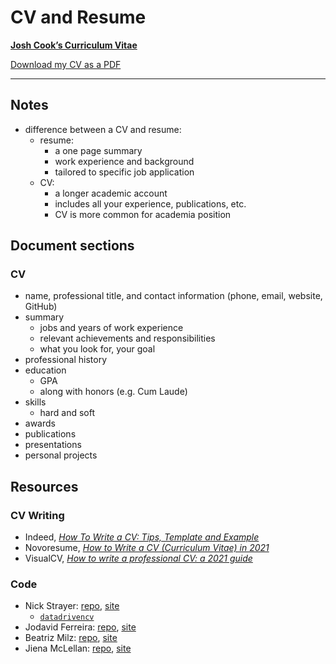 CV and Resume
================

[**Josh Cook’s Curriculum Vitae**](https://jhrcook.github.io/cv)

<i class='fas fa-download'></i> [Download my CV as a
PDF](https://github.com/jhrcook/cv/raw/master/cv/Joshua-Cook-CV.pdf)

------------------------------------------------------------------------

## Notes

-   difference between a CV and resume:
    -   resume:
        -   a one page summary
        -   work experience and background
        -   tailored to specific job application
    -   CV:
        -   a longer academic account
        -   includes all your experience, publications, etc.
        -   CV is more common for academia position

## Document sections

### CV

-   name, professional title, and contact information (phone, email,
    website, GitHub)
-   summary
    -   jobs and years of work experience
    -   relevant achievements and responsibilities
    -   what you look for, your goal
-   professional history
-   education
    -   GPA
    -   along with honors (e.g. Cum Laude)
-   skills
    -   hard and soft
-   awards
-   publications
-   presentations
-   personal projects

## Resources

### CV Writing

-   Indeed, [*How To Write a CV: Tips, Template and
    Example*](https://www.indeed.com/career-advice/resumes-cover-letters/how-to-write-a-cv)
-   Novoresume, [*How to Write a CV (Curriculum Vitae) in
    2021*](https://novoresume.com/career-blog/how-to-write-a-cv)
-   VisualCV, [*How to write a professional CV: a 2021
    guide*](https://www.visualcv.com/blog/professional-cv-format-guide/)

### Code

-   Nick Strayer: [repo](https://github.com/nstrayer/cv),
    [site](http://nickstrayer.me/cv/)
    -   [`datadrivencv`](http://nickstrayer.me/datadrivencv/index.html)
-   Jodavid Ferreira: [repo](https://github.com/Jodavid/cv),
    [site](https://jodavid.github.io/cv/)
-   Beatriz Milz: [repo](https://github.com/beatrizmilz/resume),
    [site](https://beatrizmilz.github.io/resume/resume.html)
-   Jiena McLellan:
    [repo](https://github.com/jienagu/Jiena_McLellan_CV),
    [site](https://jienagu.github.io/Jiena_McLellan_CV/Jiena_McLellan_CV)

